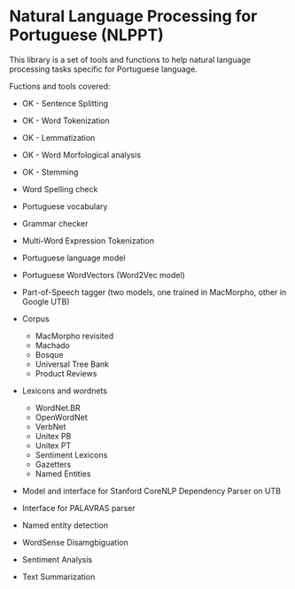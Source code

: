 # Natural Language Processing for Portuguese (NLPPT)

This library is a set of tools and functions to help natural language processing tasks specific for Portuguese language.

Fuctions and tools covered:

* OK - Sentence Splitting
* OK - Word Tokenization
* OK - Lemmatization
* OK - Word Morfological analysis
* OK - Stemming
* Word Spelling check
* Portuguese vocabulary

* Grammar checker
* Multi-Word Expression Tokenization
* Portuguese language model
* Portuguese WordVectors (Word2Vec model)
* Part-of-Speech tagger (two models, one trained in MacMorpho, other in Google UTB)

* Corpus
    * MacMorpho revisited
    * Machado
    * Bosque
    * Universal Tree Bank
    * Product Reviews
* Lexicons and wordnets
    * WordNet.BR
    * OpenWordNet
    * VerbNet
    * Unitex PB
    * Unitex PT
    * Sentiment Lexicons
    * Gazetters
    * Named Entities
* Model and interface for Stanford CoreNLP Dependency Parser on UTB
* Interface for PALAVRAS parser
* Named entity detection
* WordSense Disamgbiguation
* Sentiment Analysis
* Text Summarization
